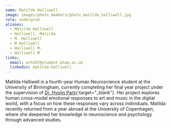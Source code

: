 ```yaml
---
name: Matilda Halliwell
image: images/photo_members/photo_matilda_halliwell.jpg
role: undergrad
aliases:
  - Matilda Halliwell
  - Halliwell, Matilda 
  - M. Halliwell
  - M Halliwell
  - Halliwell M.
  - Halliwell M  
links:
  email: mrh107@student.bham.ac.uk
  linkedin: matilda-halliwell
---
```


Matilda Halliwell is a fourth-year Human Neuroscience student at the University of Birmingham, currently completing her final year project under the supervision of [Dr. Hyojin Park](/members/hyojin-park.html){:target="_blank"}. Her project explores human cross-modal emotional responses to art and music in the digital world, with a focus on how these responses vary across individuals. Matilda recently returned from a year abroad at the University of Copenhagen, where she deepened her knowledge in neuroscience and psychology through advanced studies.
